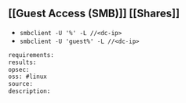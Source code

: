 
## [[Guest Access (SMB)]] [[Shares]]
* `smbclient -U '%' -L //<dc-ip>`
* `smbclient -U 'guest%' -L //<dc-ip>`

```meta
requirements: 
results: 
opsec: 
oss: #linux
source: 
description: 
```